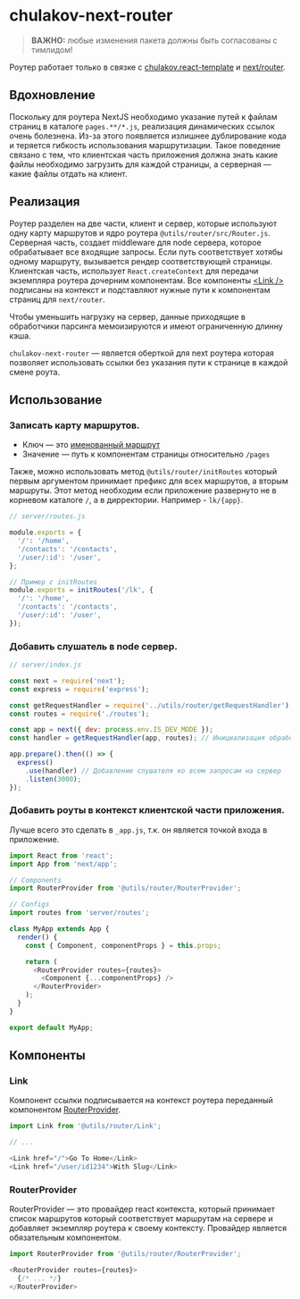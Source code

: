 # chulakov-next-router

> **ВАЖНО:** любые изменения пакета должны быть согласованы с тимлидом!

Роутер работает только в связке с <a href="https://bitbucket.org/OlegChulakovStudio/chulakov.react-template/src/master/" target="_blank">chulakov.react-template</a> и <a href="https://nextjs.org/docs#routing" target="_blank">next/router</a>.

## Вдохновление

Поскольку для роутера NextJS необходимо указание путей к файлам страниц в каталоге `pages.**/*.js`, реализация динамических ссылок очень болезнена. Из-за этого появляется излишнее дублирование кода и теряется гибкость использования маршрутизации. Такое поведение связано с тем, что клиентская часть приложения должна знать какие файлы необходимо загрузить для каждой страницы, а серверная — какие файлы отдать на клиент.

## Реализация

Роутер разделен на две части, клиент и сервер, которые используют одну карту маршрутов и ядро роутера `@utils/router/src/Router.js`. Серверная часть, создает middleware для node сервера, которое обрабатывает все входящие запросы. Если путь соответствует хотябы одному маршруту, вызывается рендер соответствующей страницы. Клиентская часть, использует `React.createContext` для передачи экземпляра роутера дочерним компонентам. Все компоненты <a href="#link">\<Link \/\></a> подписаны на контекст и подставляют нужные пути к компонентам страниц для `next/router`.

Чтобы уменьшить нагрузку на сервер, данные приходящие в обработчики парсинга мемоизируются и имеют ограниченную длинну кэша.

`chulakov-next-router` — является оберткой для next роутера которая позволяет использовать ссылки без указания пути к странице в каждой смене роута.

## Использование

### Записать карту маршрутов.

 - Ключ — это <a href="http://expressjs.com/en/guide/routing.html#route-parameters">именованный маршрут</a>
 - Значение — путь к компонентам страницы относительно `/pages`

 Также, можно использовать метод `@utils/router/initRoutes` который первым аргументом принимает префикс для всех маршрутов, а вторым маршруты. Этот метод необходим если приложение развернуто не в корневом каталоге `/`, а в дирректории. Например -  `lk/{app}`.

```javascript
// server/routes.js

module.exports = {
  '/': '/home',
  '/contacts': '/contacts',
  '/user/:id': '/user',
};

// Пример с initRoutes
module.exports = initRoutes('/lk', {
  '/': '/home',
  '/contacts': '/contacts',
  '/user/:id': '/user',
});
```

### Добавить слушатель в node сервер.

```javascript
// server/index.js

const next = require('next');
const express = require('express');

const getRequestHandler = require('../utils/router/getRequestHandler');
const routes = require('./routes');

const app = next({ dev: process.env.IS_DEV_MODE });
const handler = getRequestHandler(app, routes); // Инициализация обработчика запросов

app.prepare().then(() => {
  express()
    .use(handler) // Добавление слушателя ко всем запросам на сервер
    .listen(3000);
});

```

### Добавить роуты в контекст клиентской части приложения.

Лучше всего это сделать в `_app.js`, т.к. он является точкой входа в приложение.

```javascript
import React from 'react';
import App from 'next/app';

// Components
import RouterProvider from '@utils/router/RouterProvider';

// Configs
import routes from 'server/routes';

class MyApp extends App {
  render() {
    const { Component, componentProps } = this.props;

    return (
      <RouterProvider routes={routes}>
        <Component {...componentProps} />
      </RouterProvider>
    );
  }
}

export default MyApp;

```

## Компоненты

### Link

Компонент ссылки подписывается на контекст роутера переданный компонентом <a href="#routerprovider">RouterProvider</a>.

```javascript
import Link from '@utils/router/Link';

// ...

<Link href="/">Go To Home</Link>
<Link href="/user/id1234">With Slug</Link>
```

### RouterProvider

RouterProvider — это провайдер react контекста, который принимает список маршрутов который соответствует маршрутам на сервере и добавляет экземпляр роутера к своему контексту. Провайдер является обязательным компонентом.

```javascript
import RouterProvider from '@utils/router/RouterProvider';

<RouterProvider routes={routes}>
  {/* ... */}
</RouterProvider>
```
